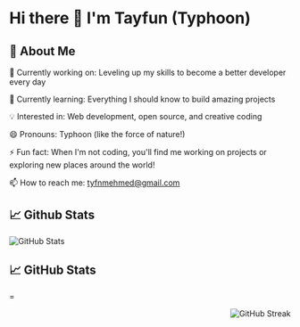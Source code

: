 # Hi there 👋  I'm Tayfun (Typhoon)


## 🚀 About Me

🔭 Currently working on: Leveling up my skills to become a better developer every day

🌱 Currently learning: Everything I should know to build amazing projects

💡 Interested in: Web development, open source, and creative coding

😄 Pronouns: Typhoon (like the force of nature!)

⚡ Fun fact: When I'm not coding, you'll find me working on projects or exploring new places around the world!

📫 How to reach me: tyfnmehmed@gmail.com



## 📈 Github Stats

![GitHub Stats](https://github-readme-stats.vercel.app/api/top-langs/?username=TmcSharp&layout=compact&theme=radical&hide_border=true") 

## 📈 GitHub Stats

=<div style="text-align: right">
  ![GitHub Streak](https://streak-stats.demolab.com/?user=TmcSharp&theme=radical&hide_border=true)
</div>

